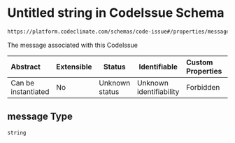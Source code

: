 # Untitled string in CodeIssue Schema

```txt
https://platform.codeclimate.com/schemas/code-issue#/properties/message
```

The message associated with this CodeIssue


| Abstract            | Extensible | Status         | Identifiable            | Custom Properties | Additional Properties | Access Restrictions | Defined In                                                                            |
| :------------------ | ---------- | -------------- | ----------------------- | :---------------- | --------------------- | ------------------- | ------------------------------------------------------------------------------------- |
| Can be instantiated | No         | Unknown status | Unknown identifiability | Forbidden         | Allowed               | none                | [CodeIssue.schema.json\*](../../schemas/CodeIssue.schema.json "open original schema") |

## message Type

`string`
